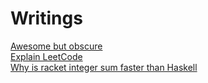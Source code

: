# Writings

[Awesome but obscure](awesome-but-obscure.md)  
[Explain LeetCode](explain-leetcode.md)  
[Why is racket integer sum faster than Haskell](why-is-racket-integer-sum-faster-than-haskell/readme.md)
